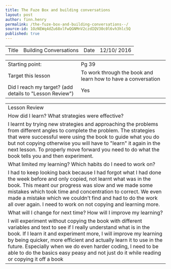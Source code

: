 ```yaml
---
title: The Fuze Box and building conversations  
layout: post
author: finn.henry
permalink: /the-fuze-box-and-building-conversations--/
source-id: 1OzNEWq4dZu68xlFwQGNMnV2czdIQV30c0l6vh3hlc5Q
published: true
---
```

<table>
  <tr>
    <td>Title</td>
    <td>Building Conversations</td>
    <td>Date</td>
    <td>12/10/ 2016</td>
  </tr>
</table>


<table>
  <tr>
    <td>Starting point:</td>
    <td>Pg 39</td>
  </tr>
  <tr>
    <td>Target this lesson</td>
    <td>To work through the book and learn how to have a conversation</td>
  </tr>
  <tr>
    <td>Did I reach my target? 
(add details to "Lesson Review")</td>
    <td>Yes</td>
  </tr>
</table>


<table>
  <tr>
    <td>Lesson Review</td>
  </tr>
  <tr>
    <td>How did I learn? What strategies were effective? </td>
  </tr>
  <tr>
    <td>I learnt by trying new strategies and approaching the problems from different angles to complete the problem. The strategies that were successful were using the book to guide what you do but not copying otherwise you will have to "learn" it again in the next lesson. To properly move forward you need to do what the book tells you and then experiment. </td>
  </tr>
  <tr>
    <td>What limited my learning? Which habits do I need to work on? </td>
  </tr>
  <tr>
    <td>I had to keep looking back because I had forgot what I had done the week before and only copied, not learnt what was in the book. This meant our progress was slow and we made some mistakes which took time and concentration to correct. We even made a mistake which we couldn't find and had to do the work all over again. I need to work on not copying and learning more.</td>
  </tr>
  <tr>
    <td>What will I change for next time? How will I improve my learning?</td>
  </tr>
  <tr>
    <td>I will experiment without copying the book with different variables and text to see if I really understand what is in the book. If I learn it and experiment more, I will improve my learning by being quicker, more efficient and actually learn it to use in the future. Especially when we do even harder coding, I need to be able to do the basics easy peasy and not just do it while reading or copying it off a book</td>
  </tr>
</table>


